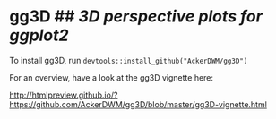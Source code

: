 # gg3D ## *3D perspective plots for ggplot2*

To install gg3D, run ```devtools::install_github("AckerDWM/gg3D")```

For an overview, have a look at the gg3D vignette here:

http://htmlpreview.github.io/?https://github.com/AckerDWM/gg3D/blob/master/gg3D-vignette.html
